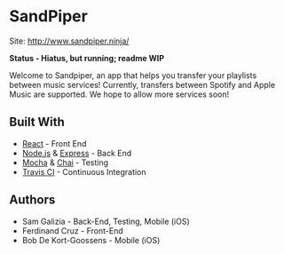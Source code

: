 # SandPiper
Site: <http://www.sandpiper.ninja/>

**Status - Hiatus, but running; readme WIP**

Welcome to Sandpiper, an app that helps you transfer your playlists between music services! Currently, transfers between Spotify and Apple Music are supported. We hope to allow more services soon!

## Built With
- [React](https://reactjs.org/) - Front End
- [Node.js](https://nodejs.org/en/) & [Express](https://expressjs.com/) - Back End
- [Mocha](https://mochajs.org/) & [Chai](http://www.chaijs.com/) - Testing
- [Travis CI](https://docs.travis-ci.com/user/apps/) - Continuous Integration

## Authors
- Sam Galizia - Back-End, Testing, Mobile (iOS)
- Ferdinand Cruz - Front-End
- Bob De Kort-Goossens - Mobile (iOS)
